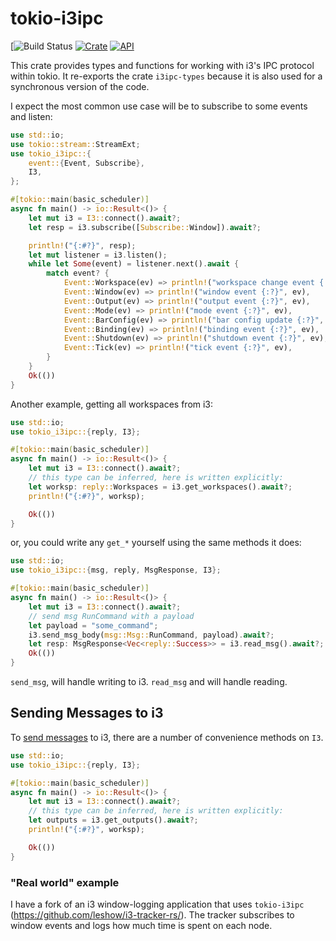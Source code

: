 # tokio-i3ipc

[![Build Status](https://github.com/leshow/tokio-i3ipc/workflows/.github/workflows/actions.yml/badge.svg)
[![Crate](https://img.shields.io/crates/v/tokio-i3ipc.svg)](https://crates.io/crates/tokio-i3ipc)
[![API](https://docs.rs/tokio-i3ipc/badge.svg)](https://docs.rs/tokio-i3ipc)

This crate provides types and functions for working with i3's IPC protocol within tokio. It re-exports the crate `i3ipc-types` because it is also used for a synchronous version of the code.

I expect the most common use case will be to subscribe to some events and listen:

```rust
use std::io;
use tokio::stream::StreamExt;
use tokio_i3ipc::{
    event::{Event, Subscribe},
    I3,
};

#[tokio::main(basic_scheduler)]
async fn main() -> io::Result<()> {
    let mut i3 = I3::connect().await?;
    let resp = i3.subscribe([Subscribe::Window]).await?;

    println!("{:#?}", resp);
    let mut listener = i3.listen();
    while let Some(event) = listener.next().await {
        match event? {
            Event::Workspace(ev) => println!("workspace change event {:?}", ev),
            Event::Window(ev) => println!("window event {:?}", ev),
            Event::Output(ev) => println!("output event {:?}", ev),
            Event::Mode(ev) => println!("mode event {:?}", ev),
            Event::BarConfig(ev) => println!("bar config update {:?}", ev),
            Event::Binding(ev) => println!("binding event {:?}", ev),
            Event::Shutdown(ev) => println!("shutdown event {:?}", ev),
            Event::Tick(ev) => println!("tick event {:?}", ev),
        }
    }
    Ok(())
}
```

Another example, getting all workspaces from i3:

```rust
use std::io;
use tokio_i3ipc::{reply, I3};

#[tokio::main(basic_scheduler)]
async fn main() -> io::Result<()> {
    let mut i3 = I3::connect().await?;
    // this type can be inferred, here is written explicitly:
    let worksp: reply::Workspaces = i3.get_workspaces().await?;
    println!("{:#?}", worksp);

    Ok(())
}
```

or, you could write any `get_*` yourself using the same methods it does:

```rust
use std::io;
use tokio_i3ipc::{msg, reply, MsgResponse, I3};

#[tokio::main(basic_scheduler)]
async fn main() -> io::Result<()> {
    let mut i3 = I3::connect().await?;
    // send msg RunCommand with a payload
    let payload = "some_command";
    i3.send_msg_body(msg::Msg::RunCommand, payload).await?;
    let resp: MsgResponse<Vec<reply::Success>> = i3.read_msg().await?;
    Ok(())
}
```

`send_msg`, will handle writing to i3. `read_msg` and will handle reading.

## Sending Messages to i3

To [send messages](https://i3wm.org/docs/ipc.html#_sending_messages_to_i3) to i3, there are a number of convenience methods on `I3`.

```rust
use std::io;
use tokio_i3ipc::{reply, I3};

#[tokio::main(basic_scheduler)]
async fn main() -> io::Result<()> {
    let mut i3 = I3::connect().await?;
    // this type can be inferred, here is written explicitly:
    let outputs = i3.get_outputs().await?;
    println!("{:#?}", worksp);

    Ok(())
}
```

### "Real world" example

I have a fork of an i3 window-logging application that uses `tokio-i3ipc` (https://github.com/leshow/i3-tracker-rs/). The tracker subscribes to window events and logs how much time is spent on each node.
